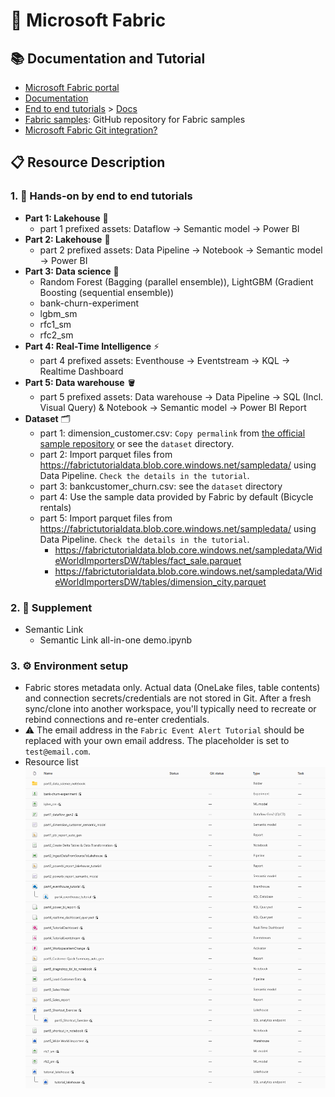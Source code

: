 # 🚀 Microsoft Fabric

## 📚 Documentation and Tutorial

- [Microsoft Fabric portal](https://app.fabric.microsoft.com/)
- [Documentation](https://learn.microsoft.com/en-us/fabric/)
- [End to end tutorials](https://learn.microsoft.com/en-us/fabric/fundamentals/end-to-end-tutorials) > [Docs](https://github.com/MicrosoftDocs/fabric-docs/blob/main/docs/fundamentals/end-to-end-tutorials.md)  
- [Fabric samples](https://github.com/microsoft/fabric-samples): GitHub repository for Fabric samples
- [Microsoft Fabric Git integration?](https://learn.microsoft.com/en-us/fabric/cicd/git-integration/intro-to-git-integration)

## 📋 Resource Description

### 1. 🎯 Hands-on by end to end tutorials 

- **Part 1: Lakehouse** 🌊
    - part 1 prefixed assets: Dataflow -> Semantic model -> Power BI
- **Part 2: Lakehouse** 🌊
    - part 2 prefixed assets: Data Pipeline -> Notebook -> Semantic model -> Power BI
- **Part 3: Data science** 💙
    - Random Forest (Bagging (parallel ensemble)), LightGBM (Gradient Boosting (sequential ensemble))
    - bank-churn-experiment
    - lgbm_sm
    - rfc1_sm
    - rfc2_sm
- **Part 4: Real-Time Intelligence** ⚡
    - part 4 prefixed assets: Eventhouse -> Eventstream -> KQL -> Realtime Dashboard
- **Part 5: Data warehouse** 🪣
    - part 5 prefixed assets: Data warehouse -> Data Pipeline -> SQL (Incl. Visual Query) & Notebook -> Semantic model -> Power BI Report
- **Dataset** 🗂️
    - part 1: dimension_customer.csv: `Copy permalink` from [the official sample repository](https://github.com/microsoft/fabric-samples/blob/main/docs-samples/data-engineering/dimension_customer.csv) or see the `dataset` directory. 
    - part 2: Import parquet files from https://fabrictutorialdata.blob.core.windows.net/sampledata/ using Data Pipeline. `Check the details in the tutorial`.
    - part 3: bankcustomer_churn.csv: see the `dataset` directory
    - part 4: Use the sample data provided by Fabric by default (Bicycle rentals)
    - part 5: Import parquet files from https://fabrictutorialdata.blob.core.windows.net/sampledata/ using Data Pipeline. `Check the details in the tutorial`.
        - https://fabrictutorialdata.blob.core.windows.net/sampledata/WideWorldImportersDW/tables/fact_sale.parquet
        - https://fabrictutorialdata.blob.core.windows.net/sampledata/WideWorldImportersDW/tables/dimension_city.parquet

### 2. 📝 Supplement

- Semantic Link
    - Semantic Link all-in-one demo.ipynb

### 3. ⚙️ Environment setup

- Fabric stores metadata only. Actual data (OneLake files, table contents) and connection secrets/credentials are not stored in Git. After a fresh sync/clone into another workspace, you'll typically need to recreate or rebind connections and re-enter credentials.
- ⚠️ The email address in the `Fabric Event Alert Tutorial` should be replaced with your own email address. The placeholder is set to `test@email.com`.
- Resource list
    ![image](./dataset/static/resource_list.png)
